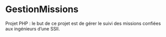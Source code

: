 # GestionMissions

Projet PHP :
le but de ce projet est de gérer le suivi des missions confiées aux ingénieurs d’une SSII.


